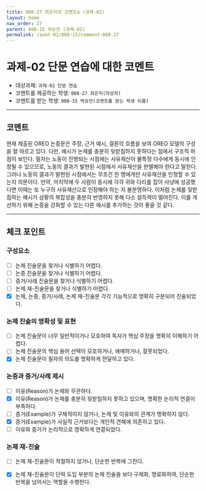 ```yaml
---
title: 008-27 최은지의 코멘트a (과제-02) 
layout: home
nav_order: 27
parent: 008-15 박승언 (과제-02)
permalink: /asmt-02/008-15/comment-008-27
---
```


# 과제-02 단문 연습에 대한 코멘트

- 대상과제: `과제-02 단문 연습`
- 코멘트를 제공하는 학생: `008-27 최은지(작성자)` 
- 코멘트를 받는 학생: `008-15 박승언(코멘트를 받는 학생 이름)` 

---

## 코멘트

현재 제출된 OREO 논증문은 주장, 근거 예시, 결론의 흐름을 보여 OREO 모델의 구성을 잘 따르고 있다. 다만, 예시가 논제를 충분히 뒷받침하지 못하다는 점에서 구조적 허점이 보인다. 필자는 노동이 진행되는 시점에는 사유재산이 불특정 다수에게 동시에 인정될 수 있으므로, 노동의 결과가 발현된 시점에서 사유재산을 판별해야 한다고 말한다. 그러나 노동의 결과가 발현된 시점에서는 무조건 한 명에게만 사유재산을 인정할 수 있는지 의문이다. 만약, 마지막에 두 사람이 동시에 각각 귀와 다리를 잡아 사냥에 성공했다면 이때는 또 누구의 사유재산으로 인정해야 하는 지 불분명하다. 이처럼 논제를 뒷받침하는 예시가 상황의 복잡성을 충분히 반영하지 못해 다소 설득력이 떨어진다. 이를 개선하기 위해 논증을 강화할 수 있는 다른 예시를 추가하는 것이 좋을 것 같다.

---

## 체크 포인트

### **구성요소**
- [ ] 논제 진술문을 찾거나 식별하기 어렵다.
- [ ] 논증 진술문을 찾거나 식별하기 어렵다.
- [ ] 증거/사례 진술문을 찾거나 식별하기 어렵다.
- [ ] 논제 재-진술문을 찾거나 식별하기 어렵다.
- [x] 논제, 논증, 증거/사례, 논제 재-진술문 각각 기능적으로 명확히 구분되어 진술되었다.

### **논제 진술의 명확성 및 표현**  
- [ ] 논제 진술문이 너무 일반적이거나 모호하여 독자가 핵심 주장을 명확히 이해하기 어렵다.  
- [ ] 논제 진술문의 핵심 용어 선택이 모호하거나, 애매하거나, 잘못되었다.  
- [x] 논제 진술문이 필자의 의도를 명확하게 전달하고 있다.  

### **논증과 증거/사례 제시**  
- [ ] 이유(Reason)가 논제와 무관하다.
- [x] 이유(Reason)가 논제를 충분히 뒷받침하지 못하고 있으며, 명확한 논리적 연결이 부족하다.  
- [ ] 증거(Example)가 구체적이지 않거나, 논제 및 이유와의 관계가 명확하지 않다. 
- [x] 증거(Example)가 사실적 근거보다는 개인적 견해에 의존하고 있다.  
- [ ] 이유와 증거가 논리적으로 명확하게 연결되었다.  

### **논제 재-진술**  
- [ ] 논제 재-진술문이 적절하지 않거나, 단순한 반복에 그친다.   
- [x] 논제 재-진술문이 단락 도입 부분의 논제 진술을 보다 구체화, 명료화하여, 단순한 반복을 넘어서는 역할을 수행한다.  

